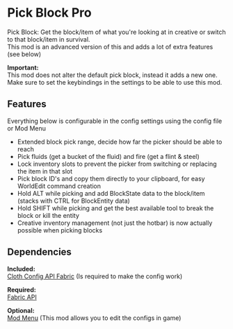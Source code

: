 # **Pick Block Pro**

Pick Block: Get the block/item of what you're looking at in creative or switch to that block/item in survival.  
This mod is an advanced version of this and adds a lot of extra features (see below)

**Important:**  
This mod does not alter the default pick block, instead it adds a new one.  
Make sure to set the keybindings in the settings to be able to use this mod.

## **Features**
Everything below is configurable in the config settings using the config file or Mod Menu
- Extended block pick range, decide how far the picker should be able to reach
- Pick fluids (get a bucket of the fluid) and fire (get a flint & steel)
- Lock inventory slots to prevent the picker from switching or replacing the item in that slot
- Pick block ID's and copy them directly to your clipboard, for easy WorldEdit command creation
- Hold ALT while picking and add BlockState data to the block/item (stacks with CTRL for BlockEntity data)
- Hold SHIFT while picking and get the best available tool to break the block or kill the entity
- Creative inventory management (not just the hotbar) is now actually possible when picking blocks

## **Dependencies**

**Included:**  
[Cloth Config API Fabric](https://github.com/shedaniel/cloth-config) (Is required to make the config work)
 		
**Required:**  
[Fabric API](https://github.com/FabricMC/fabric)

**Optional:**  
[Mod Menu](https://github.com/TerraformersMC/ModMenu) (This mod allows you to edit the configs in game)
